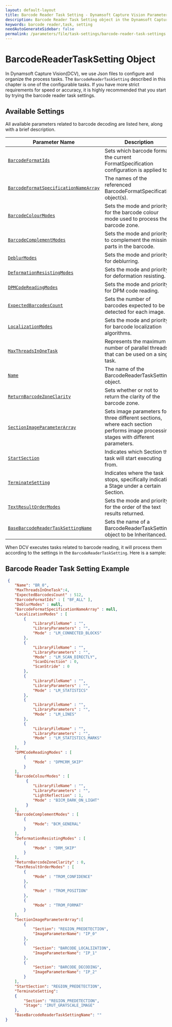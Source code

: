 ```yaml
---
layout: default-layout
title: Barcode Reader Task Setting - Dynamsoft Capture Vision Parameter File
description: Barcode Reader Task Setting object in the Dynamsoft Capture Vision Parameter File is an object for configuring and organizing the process of barcode reading task.
keywords: barcode reader,task, setting
needAutoGenerateSidebar: false
permalink: /parameters/file/task-settings/barcode-reader-task-settings.html
---
```


# BarcodeReaderTaskSetting Object
In Dynamsoft Capture Vision(DCV), we use Json files to configure and organize the process tasks. The `BarcodeReaderTaskSetting` described in this chapter is one of the configurable tasks. If you have more strict requirements for speed or accuracy, it is highly recommended that you start by trying the barcode  reader task settings.


## Available Settings
All available parameters related to barcode decoding are listed here, along with a brief description.

 | Parameter Name | Description |
 | -------------- | ----------- |
 | [`BarcodeFormatIds`]({{site.dcv_parameters_reference}}barcode-reader-task-settings/barcode-format-ids.html) | Sets which barcode format the current FormatSpecification configuration is applied to. |
 | [`BarcodeFormatSpecificationNameArray`]({{site.dcv_parameters_reference}}barcode-reader-task-settings/barcode-format-specification-name-array.html) | The names of the referenced BarcodeFormatSpecification object(s). |
 | [`BarcodeColourModes`]({{site.dcv_parameters_reference}}barcode-reader-task-settings/barcode-colour-modes.html) | Sets the mode and priority for the barcode colour mode used to process the barcode zone. |
 | [`BarcodeComplementModes`]({{site.dcv_parameters_reference}}barcode-reader-task-settings/barcode-complement-modes.html) | Sets the mode and priority to complement the missing parts in the barcode. |
 | [`DeblurModes`]({{site.dcv_parameters_reference}}barcode-reader-task-settings/deblur-modes.html) | Sets the mode and priority for deblurring. |
 | [`DeformationResistingModes`]({{site.dcv_parameters_reference}}barcode-reader-task-settings/deformation-resisting-modes.html) | Sets the mode and priority for deformation resisting. |
 | [`DPMCodeReadingModes`]({{site.dcv_parameters_reference}}barcode-reader-task-settings/dpm-code-reading-modes.html) | Sets the mode and priority for DPM code reading. |
 | [`ExpectedBarcodesCount`]({{site.dcv_parameters_reference}}barcode-reader-task-settings/expected-barcodes-count.html) | Sets the number of barcodes expected to be detected for each image. |
 | [`LocalizationModes`]({{site.dcv_parameters_reference}}barcode-reader-task-settings/localization-modes.html) | Sets the mode and priority for barcode localization algorithms. |
 | [`MaxThreadsInOneTask`]({{site.dcv_parameters_reference}}barcode-reader-task-settings/max-threads-in-one-task.html) | Represents the maximum number of parallel threads that can be used on a single task.|
 | [`Name`]({{site.dcv_parameters_reference}}barcode-reader-task-settings/name.html) | The name of the BarcodeReaderTaskSetting object. |
 | [`ReturnBarcodeZoneClarity`]({{site.dcv_parameters_reference}}barcode-reader-task-settings/return-barcode-zone-clarity.html) | Sets whether or not to return the clarity of the barcode zone. |
 | [`SectionImageParameterArray`]({{site.dcv_parameters_reference}}barcode-reader-task-settings/section-image-parameter-array.html) | Sets image parameters for three different sections, where each section performs image processing stages with different parameters.|
 | [`StartSection`]({{site.dcv_parameters_reference}}barcode-reader-task-settings/start-section.html) | Indicates which Section the task will start executing from.|
 | [`TerminateSetting`]({{site.dcv_parameters_reference}}barcode-reader-task-settings/terminate-setting.html) | Indicates where the task stops, specifically indicating a Stage under a certain Section.|
 | [`TextResultOrderModes`]({{site.dcv_parameters_reference}}barcode-reader-task-settings/text-result-order-modes.html) | Sets the mode and priority for the order of the text results returned. |
 | [`BaseBarcodeReaderTaskSettingName`]({{site.dcv_parameters_reference}}barcode-reader-task-settings/base-barcode-reader-task-setting-name.html) | Sets the name of a BarcodeReaderTaskSetting object to be Inheritanced.|

When DCV executes tasks related to barcode reading, it will process them according to the settings in the `BarcodeReaderTaskSetting`. Here is a sample:

## Barcode Reader Task Setting Example

```json
 {
    "Name": "BR_0",
    "MaxThreadsInOneTask":4, 
    "ExpectedBarcodesCount" : 512,
    "BarcodeFormatIds" : [ "BF_ALL" ],
    "DeblurModes" : null,
    "BarcodeFormatSpecificationNameArray" : null,
    "LocalizationModes" : [
        {
            "LibraryFileName" : "",
            "LibraryParameters" : "",
            "Mode" : "LM_CONNECTED_BLOCKS"
        },
        {
            "LibraryFileName" : "",
            "LibraryParameters" : "",
            "Mode" : "LM_SCAN_DIRECTLY",
            "ScanDirection" : 0,
            "ScanStride" : 0
        },
        {
            "LibraryFileName" : "",
            "LibraryParameters" : "",
            "Mode" : "LM_STATISTICS"
        },
        {
            "LibraryFileName" : "",
            "LibraryParameters" : "",
            "Mode" : "LM_LINES"
        },
        {
            "LibraryFileName" : "",
            "LibraryParameters" : "",
            "Mode" : "LM_STATISTICS_MARKS"
        }
    ],
    "DPMCodeReadingModes" : [
        {
            "Mode" : "DPMCRM_SKIP"
        }
    ],
    "BarcodeColourModes" : [
         {
            "LibraryFileName" : "",
            "LibraryParameters" : "",
            "LightReflection" : 1,
            "Mode" : "BICM_DARK_ON_LIGHT"
         }
    ],
    "BarcodeComplementModes" : [
        {
            "Mode": "BCM_GENERAL" 
        }
    ],
    "DeformationResistingModes" : [
        {
            "Mode" : "DRM_SKIP"
        }
    ],
    "ReturnBarcodeZoneClarity" : 0,
    "TextResultOrderModes" : [
        {
            "Mode" : "TROM_CONFIDENCE"
        },
        {
            "Mode" : "TROM_POSITION"
        },
        {
            "Mode" : "TROM_FORMAT"
        }
    ],    
    "SectionImageParameterArray":[
        {
            "Section": "REGION_PREDETECTION",
            "ImageParameterName": "IP_0"
        },
        {
            "Section": "BARCODE_LOCALIZATION",
            "ImageParameterName": "IP_1"
        },
        {
            "Section": "BARCODE_DECODING",
            "ImageParameterName": "IP_2"
        }
    ],
    "StartSection": "REGION_PREDETECTION", 
    "TerminateSetting": 
    {
        "Section": "REGION_PREDETECTION",
        "Stage": "IRUT_GRAYSCALE_IMAGE" 
    },
    "BaseBarcodeReaderTaskSettingName": ""
}
```
